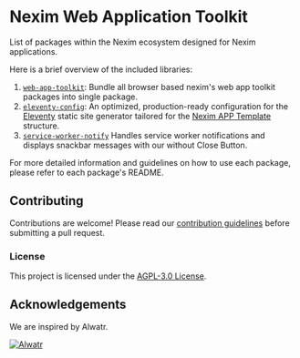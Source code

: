 # Nexim Web Application Toolkit

List of packages within the Nexim ecosystem designed for Nexim applications.

Here is a brief overview of the included libraries:

1. [`web-app-toolkit`](./packages/web-app-toolkit): Bundle all browser based nexim's web app toolkit packages into single package.
2. [`eleventy-config`](./packages/eleventy-config): An optimized, production-ready configuration for the [Eleventy](https://www.11ty.dev/) static site generator tailored for the [Nexim APP Template](https://github.com/the-nexim/nexim-app) structure.
3. [`service-worker-notify`](./packages/service-worker-notify/) Handles service worker notifications and displays snackbar messages with our without Close Button.

For more detailed information and guidelines on how to use each package, please refer to each package's README.

## Contributing

Contributions are welcome! Please read our [contribution guidelines](https://github.com/the-nexim/.github/blob/next/CONTRIBUTING.md) before submitting a pull request.

### License

This project is licensed under the [AGPL-3.0 License](LICENSE).

## Acknowledgements

We are inspired by Alwatr.

[![Alwatr](https://avatars.githubusercontent.com/u/101452315?s=200&v=4)](https://github.com/Alwatr)
